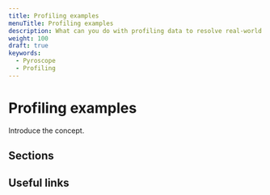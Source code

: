 ```yaml
---
title: Profiling examples
menuTitle: Profiling examples
description: What can you do with profiling data to resolve real-world problems?
weight: 100
draft: true
keywords:
  - Pyroscope
  - Profiling
---
```


<!-- This is placeholder page while we get the content written.  -->

# Profiling examples

<!-- The concept title is required. Use a noun-based title that includes the name of the product or feature. For example: Alerting fundamentals.

A concept provides an overview and background information to help users understand a product, interface, or task. Concepts answer the question “what is it?”. Readers learn about features through concepts. Concepts do not include step-by-step procedures or reference material but often link to those materials.

Refer to the [Concept topic documentation](https://grafana.com/docs/writers-toolkit/writing-guide/topic-types/concept/) for guidelines on writing a concept topic.
-->

Introduce the concept.

<!-- The introduction is required. Add an introduction to the concept to summarize the purpose or main point of the feature. -->

## Sections

<!-- Add sections replacing **Sections** with subtitles for each section. Concept topics or sections explain what and why. They do not explain how. If you are a new user, you might look for concept information to learn about what Grafana is, why it might be useful to you, and what the general workflow is. -->

## Useful links

<!-- Link out to task or reference topics related to the concept. -->
